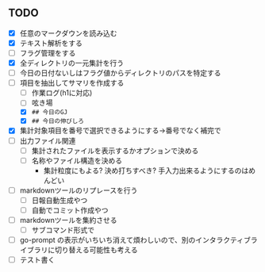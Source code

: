 ## TODO

- [x] 任意のマークダウンを読み込む
- [x] テキスト解析をする
- [ ] フラグ管理をする
- [x] 全ディレクトリの一元集計を行う
- [ ] 今日の日付ないしはフラグ値からディレクトリのパスを特定する
- [ ] 項目を抽出してサマリを作成する
  - [ ] 作業ログ(h1に対応)
  - [ ] 呟き場
  - [x] `## 今日のGJ`
  - [x] `## 今日の伸びしろ`
- [x] 集計対象項目を番号で選択できるようにする→番号でなく補完で
- [ ] 出力ファイル関連
  - [ ] 集計されたファイルを表示するかオプションで決める 
  - [ ] 名称やファイル構造を決める
    - 集計粒度にもよる? 決め打ちすべき? 手入力出来るようにするのはめんどい
- [ ] markdownツールのリプレースを行う
  - [ ] 日報自動生成やつ
  - [ ] 自動でコミット作成やつ
- [ ] markdownツールを集約させる
  - [ ] サブコマンド形式で
- [ ] go-prompt の表示がいちいち消えて煩わしいので、別のインタラクティブライブラリに切り替える可能性も考える
- [ ] テスト書く
